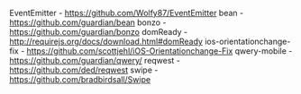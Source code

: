 EventEmitter - https://github.com/Wolfy87/EventEmitter
bean - https://github.com/guardian/bean
bonzo - https://github.com/guardian/bonzo
domReady - http://requirejs.org/docs/download.html#domReady 
ios-orientationchange-fix - https://github.com/scottjehl/iOS-Orientationchange-Fix
qwery-mobile - https://github.com/guardian/qwery/
reqwest - https://github.com/ded/reqwest
swipe - https://github.com/bradbirdsall/Swipe
